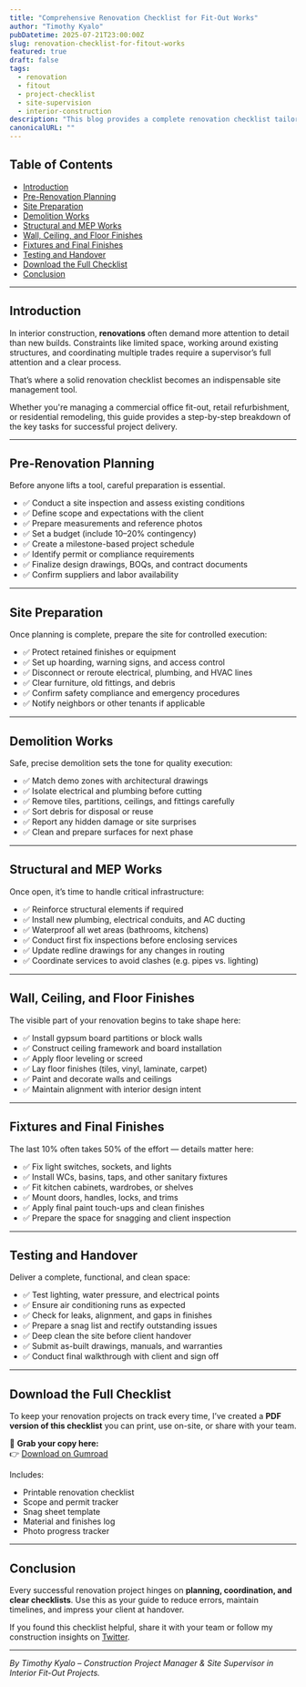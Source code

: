```yaml
---
title: "Comprehensive Renovation Checklist for Fit-Out Works"
author: "Timothy Kyalo"
pubDatetime: 2025-07-21T23:00:00Z
slug: renovation-checklist-for-fitout-works
featured: true
draft: false
tags:
  - renovation
  - fitout
  - project-checklist
  - site-supervision
  - interior-construction
description: "This blog provides a complete renovation checklist tailored for fit-out projects. From planning to handover, ensure no detail is missed with this structured guide used by site supervisors and project managers."
canonicalURL: ""
---
```



## Table of Contents  
- [Introduction](#introduction)  
- [Pre-Renovation Planning](#pre-renovation-planning)  
- [Site Preparation](#site-preparation)  
- [Demolition Works](#demolition-works)  
- [Structural and MEP Works](#structural-and-mep-works)  
- [Wall, Ceiling, and Floor Finishes](#wall-ceiling-and-floor-finishes)  
- [Fixtures and Final Finishes](#fixtures-and-final-finishes)  
- [Testing and Handover](#testing-and-handover)  
- [Download the Full Checklist](#download-the-full-checklist)  
- [Conclusion](#conclusion)  

---

## Introduction

In interior construction, **renovations** often demand more attention to detail than new builds. Constraints like limited space, working around existing structures, and coordinating multiple trades require a supervisor’s full attention and a clear process.

That’s where a solid renovation checklist becomes an indispensable site management tool.

Whether you're managing a commercial office fit-out, retail refurbishment, or residential remodeling, this guide provides a step-by-step breakdown of the key tasks for successful project delivery.

---

## Pre-Renovation Planning

Before anyone lifts a tool, careful preparation is essential.

- ✅ Conduct a site inspection and assess existing conditions  
- ✅ Define scope and expectations with the client  
- ✅ Prepare measurements and reference photos  
- ✅ Set a budget (include 10–20% contingency)  
- ✅ Create a milestone-based project schedule  
- ✅ Identify permit or compliance requirements  
- ✅ Finalize design drawings, BOQs, and contract documents  
- ✅ Confirm suppliers and labor availability

---

## Site Preparation

Once planning is complete, prepare the site for controlled execution:

- ✅ Protect retained finishes or equipment  
- ✅ Set up hoarding, warning signs, and access control  
- ✅ Disconnect or reroute electrical, plumbing, and HVAC lines  
- ✅ Clear furniture, old fittings, and debris  
- ✅ Confirm safety compliance and emergency procedures  
- ✅ Notify neighbors or other tenants if applicable

---

## Demolition Works

Safe, precise demolition sets the tone for quality execution:

- ✅ Match demo zones with architectural drawings  
- ✅ Isolate electrical and plumbing before cutting  
- ✅ Remove tiles, partitions, ceilings, and fittings carefully  
- ✅ Sort debris for disposal or reuse  
- ✅ Report any hidden damage or site surprises  
- ✅ Clean and prepare surfaces for next phase

---

## Structural and MEP Works

Once open, it’s time to handle critical infrastructure:

- ✅ Reinforce structural elements if required  
- ✅ Install new plumbing, electrical conduits, and AC ducting  
- ✅ Waterproof all wet areas (bathrooms, kitchens)  
- ✅ Conduct first fix inspections before enclosing services  
- ✅ Update redline drawings for any changes in routing  
- ✅ Coordinate services to avoid clashes (e.g. pipes vs. lighting)

---

## Wall, Ceiling, and Floor Finishes

The visible part of your renovation begins to take shape here:

- ✅ Install gypsum board partitions or block walls  
- ✅ Construct ceiling framework and board installation  
- ✅ Apply floor leveling or screed  
- ✅ Lay floor finishes (tiles, vinyl, laminate, carpet)  
- ✅ Paint and decorate walls and ceilings  
- ✅ Maintain alignment with interior design intent

---

## Fixtures and Final Finishes

The last 10% often takes 50% of the effort — details matter here:

- ✅ Fix light switches, sockets, and lights  
- ✅ Install WCs, basins, taps, and other sanitary fixtures  
- ✅ Fit kitchen cabinets, wardrobes, or shelves  
- ✅ Mount doors, handles, locks, and trims  
- ✅ Apply final paint touch-ups and clean finishes  
- ✅ Prepare the space for snagging and client inspection

---

## Testing and Handover

Deliver a complete, functional, and clean space:

- ✅ Test lighting, water pressure, and electrical points  
- ✅ Ensure air conditioning runs as expected  
- ✅ Check for leaks, alignment, and gaps in finishes  
- ✅ Prepare a snag list and rectify outstanding issues  
- ✅ Deep clean the site before client handover  
- ✅ Submit as-built drawings, manuals, and warranties  
- ✅ Conduct final walkthrough with client and sign off

---

## Download the Full Checklist

To keep your renovation projects on track every time, I’ve created a **PDF version of this checklist** you can print, use on-site, or share with your team.

📝 **Grab your copy here:**  
👉 [Download on Gumroad](https://timokyaloprojects.gumroad.com/l/yvpvld)

Includes:
- Printable renovation checklist  
- Scope and permit tracker  
- Snag sheet template  
- Material and finishes log  
- Photo progress tracker

---

## Conclusion

Every successful renovation project hinges on **planning, coordination, and clear checklists**. Use this as your guide to reduce errors, maintain timelines, and impress your client at handover.

If you found this checklist helpful, share it with your team or follow my construction insights on [Twitter](https://x.com/ProjMgrTim).

---

*By Timothy Kyalo – Construction Project Manager & Site Supervisor in Interior Fit-Out Projects.*

